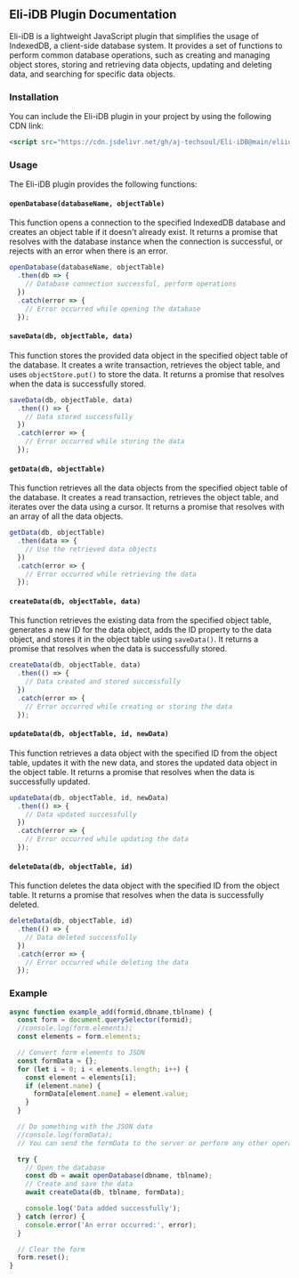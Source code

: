 ## Eli-iDB Plugin Documentation

Eli-iDB is a lightweight JavaScript plugin that simplifies the usage of IndexedDB, a client-side database system. It provides a set of functions to perform common database operations, such as creating and managing object stores, storing and retrieving data objects, updating and deleting data, and searching for specific data objects.

### Installation

You can include the Eli-iDB plugin in your project by using the following CDN link:

```html
<script src="https://cdn.jsdelivr.net/gh/aj-techsoul/Eli-iDB@main/eliidb.js"></script>
```

### Usage

The Eli-iDB plugin provides the following functions:

#### `openDatabase(databaseName, objectTable)`

This function opens a connection to the specified IndexedDB database and creates an object table if it doesn't already exist. It returns a promise that resolves with the database instance when the connection is successful, or rejects with an error when there is an error.

```javascript
openDatabase(databaseName, objectTable)
  .then(db => {
    // Database connection successful, perform operations
  })
  .catch(error => {
    // Error occurred while opening the database
  });
```

#### `saveData(db, objectTable, data)`

This function stores the provided data object in the specified object table of the database. It creates a write transaction, retrieves the object table, and uses `objectStore.put()` to store the data. It returns a promise that resolves when the data is successfully stored.

```javascript
saveData(db, objectTable, data)
  .then(() => {
    // Data stored successfully
  })
  .catch(error => {
    // Error occurred while storing the data
  });
```

#### `getData(db, objectTable)`

This function retrieves all the data objects from the specified object table of the database. It creates a read transaction, retrieves the object table, and iterates over the data using a cursor. It returns a promise that resolves with an array of all the data objects.

```javascript
getData(db, objectTable)
  .then(data => {
    // Use the retrieved data objects
  })
  .catch(error => {
    // Error occurred while retrieving the data
  });
```

#### `createData(db, objectTable, data)`

This function retrieves the existing data from the specified object table, generates a new ID for the data object, adds the ID property to the data object, and stores it in the object table using `saveData()`. It returns a promise that resolves when the data is successfully stored.

```javascript
createData(db, objectTable, data)
  .then(() => {
    // Data created and stored successfully
  })
  .catch(error => {
    // Error occurred while creating or storing the data
  });
```

#### `updateData(db, objectTable, id, newData)`

This function retrieves a data object with the specified ID from the object table, updates it with the new data, and stores the updated data object in the object table. It returns a promise that resolves when the data is successfully updated.

```javascript
updateData(db, objectTable, id, newData)
  .then(() => {
    // Data updated successfully
  })
  .catch(error => {
    // Error occurred while updating the data
  });
```

#### `deleteData(db, objectTable, id)`

This function deletes the data object with the specified ID from the object table. It returns a promise that resolves when the data is successfully deleted.

```javascript
deleteData(db, objectTable, id)
  .then(() => {
    // Data deleted successfully
  })
  .catch(error => {
    // Error occurred while deleting the data
  });
```


### Example
```javascript
async function example_add(formid,dbname,tblname) {
  const form = document.querySelector(formid);
  //console.log(form.elements);
  const elements = form.elements;

  // Convert form elements to JSON
  const formData = {};
  for (let i = 0; i < elements.length; i++) {
    const element = elements[i];
    if (element.name) {
      formData[element.name] = element.value;
    }
  }

  // Do something with the JSON data
  //console.log(formData);
  // You can send the formData to the server or perform any other operations

  try {
    // Open the database
    const db = await openDatabase(dbname, tblname);
    // Create and save the data
    await createData(db, tblname, formData);

    console.log('Data added successfully');
  } catch (error) {
    console.error('An error occurred:', error);
  }

  // Clear the form
  form.reset();
}
```
